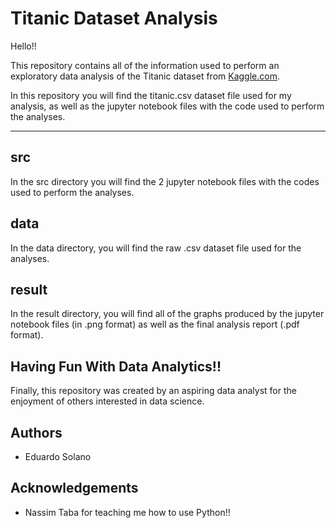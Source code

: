 # Titanic Dataset Analysis

Hello!!

This repository contains all of the information used to perform an exploratory data analysis of the Titanic dataset from [Kaggle.com](https://www.kaggle.com). 

In this repository you will find the titanic.csv dataset file used for my analysis, as well as the jupyter notebook files with the code used to perform the analyses.

---
src
---

In the src directory you will find the 2 jupyter notebook files with the codes used to perform the analyses.

## data
In the data directory, you will find the raw .csv dataset file used for the analyses.

## result
In the result directory, you will find all of the graphs produced by the jupyter notebook files (in .png format) as well as the final analysis report (.pdf format).

## Having Fun With Data Analytics!!
Finally, this repository was created by an aspiring data analyst for the enjoyment of others interested in data science. 

## Authors
* Eduardo Solano

## Acknowledgements
* Nassim Taba for teaching me how to use Python!!
